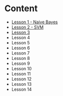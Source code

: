 # Content 

  - [Lesson 1 - Naive Bayes](https://github.com/yasirtaher/machine-learning/blob/master/Udacity_Intro_to_Machine_Learning/Lesson-1-Naive_Bayes.md)
  - [Lesson 2 - SVM]()
  - [Lesson 3]()
  - Lesson 4
  - Lesson 5
  - Lesson 6
  - Lesson 7
  - Lesson 8
  - Lesson 9
  - Lesson 10
  - Lesson 11
  - Lesson 12
  - Lesson 13
  - Lesson 14
